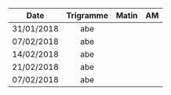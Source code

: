 |Date | Trigramme | Matin  | AM  |
|-----|:---------:|:------:|:---:|
| 31/01/2018 | abe |       |     |
| 07/02/2018 | abe |       |     |
| 14/02/2018 | abe |       |     |
| 21/02/2018 | abe |       |     |
| 07/02/2018 | abe |       |     |
